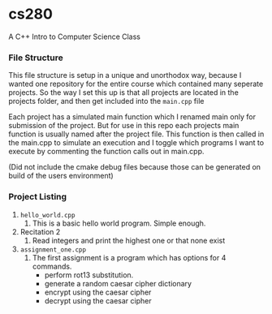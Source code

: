# cs280
A C++ Intro to Computer Science Class

### File Structure
This file structure is setup in a unique and unorthodox way, because I wanted one repository
for the entire course which contained many seperate projects. So the way I set this up is that 
all projects are located in the projects folder, and then get included into the `main.cpp` file

Each project has a simulated main function which I renamed main only for submission of the project.
But for use in this repo each projects main function is usually named after the project file. This
function is then called in the main.cpp to simulate an execution and I toggle which programs I want
to execute by commenting the function calls out in main.cpp.

(Did not include the cmake debug files because those can be generated on build of the users environment)

### Project Listing

1. `hello_world.cpp`
   1. This is a basic hello world program. Simple enough.
1. Recitation 2
   1. Read integers and print the highest one or that none exist
1. `assignment_one.cpp`
   1. The first assignment is a program which has options for 4 commands.
       * perform rot13 substitution.
       * generate a random caesar cipher dictionary
       * encrypt using the caesar cipher
       * decrypt using the caesar cipher
